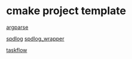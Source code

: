 # cmake project template

[argparse](https://github.com/p-ranav/argparse)

[spdlog](https://github.com/gabime/spdlog)
[spdlog_wrapper](https://github.com/gqw/spdlog_wrapper)

[taskflow](https://github.com/taskflow/taskflow)